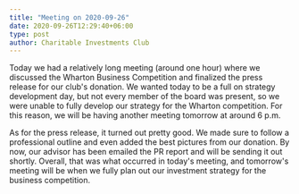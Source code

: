 ```yaml
---
title: "Meeting on 2020-09-26"
date: 2020-09-26T12:29:40+06:00
type: post
author: Charitable Investments Club
---
```

Today we had a relatively long meeting (around one hour) where we discussed the Wharton Business Competition and finalized the press release for our club's donation. We wanted today to be a full on strategy development day, but not every member of the board was present, so we were unable to fully develop our strategy for the Wharton competition. For this reason, we will be having another meeting tomorrow at around 6 p.m.

As for the press release, it turned out pretty good. We made sure to follow a professional outline and even added the best pictures from our donation. By now, our advisor has been emailed the PR report and will be sending it out shortly. Overall, that was what occurred in today's meeting, and tomorrow's meeting will be when we fully plan out our investment strategy for the business competition. 

